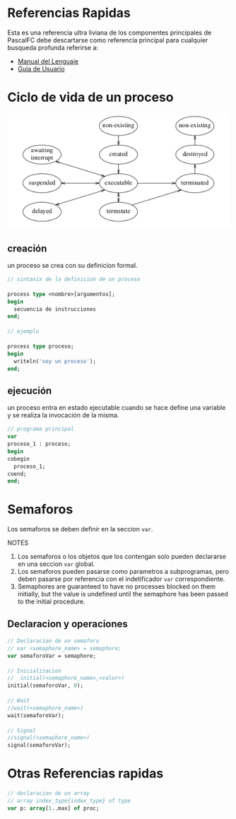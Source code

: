 # Referencias Rapidas

Esta es una referencia ultra liviana de los componentes principales de PascalFC debe descartarse como referencia principal para cualquier busqueda profunda referirse a:
  - [Manual del Lenguaje](./docs/)
  - [Guía de Usuario](./docs/)

# Ciclo de vida de un proceso

![](./img/process_lifecycle.png)

## creación

un proceso se crea con su definicion formal.

```pascal
// sintaxix de la definicion de un proceso

process type <nombre>[argumentos];
begin
  secuencia de instrucciones
end;

// ejemplo

process type proceso;
begin
  writeln('soy un proceso');
end;
```

## ejecución

un proceso entra en estado ejecutable cuando se hace define una variable y se realiza la invocación de la misma.

```pascal
// programa principal
var
proceso_1 : proceso;
begin
cobegin
  proceso_1;
coend;
end;
```

# Semaforos

Los semaforos se deben definir en la  seccion `var`.

NOTES

1. Los semaforos o los objetos que los contengan solo pueden declararse en una seccion `var` global.
2. Los semaforos pueden pasarse como parametros a subprogramas, pero deben pasarse por referencia con el indetificador `var` correspondiente.
3. Semaphores are guaranteed to have no processes blocked on them initially, but the value is undefined until the semaphore has been passed to the initial procedure.

## Declaracion y operaciones

```pascal
// Declaracion de un semaforo 
// var <semaphore_name> = semaphore;
var semaforoVar = semaphore;

// Inicializacion
//  initial(<semaphore_name>,<valor>)
initial(semaforoVar, 0);

// Wait
//wait(<semaphore_name>)
wait(semaforoVar);

// Signal
//signal(<semaphore_name>)
signal(semaforoVar);
```

# Otras Referencias rapidas

```pascal
// declaracion de un array
// array index_type{index_type} of type
var p: array[1..max] of proc;
```
